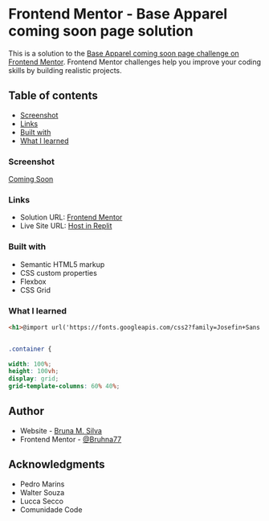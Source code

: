 # Frontend Mentor - Base Apparel coming soon page solution

This is a solution to the [Base Apparel coming soon page challenge on Frontend Mentor](https://www.frontendmentor.io/challenges/base-apparel-coming-soon-page-5d46b47f8db8a7063f9331a0). Frontend Mentor challenges help you improve your coding skills by building realistic projects. 

## Table of contents
  
  - [Screenshot](#screenshot)
  - [Links](#links)
  - [Built with](#built-with)
  - [What I learned](#what-i-learned)

### Screenshot

[Coming Soon](https://github.com/Bruhna77/PROJETO-1---CSV-19/blob/main/img/aparenciafinal.png)

### Links

- Solution URL: [Frontend Mentor](https://www.frontendmentor.io/solutions/html-css-mTcjvlT0QV)
- Live Site URL: [Host in Replit](https://projeto-1-csv-19.bruhna77.repl.co/)


### Built with

- Semantic HTML5 markup
- CSS custom properties
- Flexbox
- CSS Grid


### What I learned


```html
<h1>@import url('https://fonts.googleapis.com/css2?family=Josefin+Sans:wght@300;400;600&display=swap');</h1>
```
```css

.container {
  
width: 100%;
height: 100vh;
display: grid;
grid-template-columns: 60% 40%;


```


## Author

- Website - [Bruna M. Silva](https://www.linkedin.com/in/bruhna77/)
- Frontend Mentor - [@Bruhna77](https://www.frontendmentor.io/profile/bruhna77)


## Acknowledgments

- Pedro Marins
- Walter Souza
- Lucca Secco
- Comunidade Code
